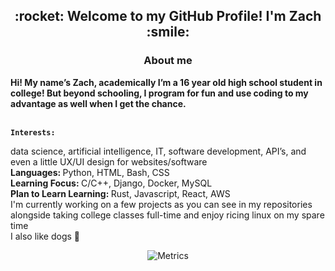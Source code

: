 <h2 align="center">:rocket: Welcome to my GitHub Profile! I'm Zach :smile:</h2>

<h3 align="center">About me</h3>

<p align="left"><strong>
    Hi! My name’s Zach, academically I’m a 16 year old high school student in college! But beyond schooling, I program for fun and use coding to my advantage as well when I get the chance.<br><br> 

    Interests: 
</strong> data science, artificial intelligence, IT, software development, API’s, and even a little UX/UI design for websites/software
    <br>
   <strong> Languages:
   </strong> Python, HTML, Bash, CSS
<br>
   <strong> Learning Focus:
   </strong> C/C++, Django, Docker, MySQL
<br>
   <strong> Plan to Learn Learning:
   </strong> Rust, Javascript, React, AWS
<br>
    I'm currently working on a few projects as you can see in my repositories alongside taking college classes full-time and enjoy ricing linux on my spare time
<br>
    I also like dogs :dog:
    

</p>








<div align="center">

![Metrics](https://metrics.lecoq.io/ZachLTech?template=classic&habits=1&stars=1&achievements=1&introduction=1&activity=1&repositories=1&base=header%2C%20activity%2C%20community%2C%20repositories%2C%20metadata&base.indepth=false&base.hireable=false&base.skip=false&repositories.batch=100&repositories.forks=false&repositories.affiliations=owner&stars=false&stars.limit=4&habits=false&habits.from=200&habits.days=14&habits.facts=true&habits.charts=false&habits.charts.type=classic&habits.trim=false&habits.languages.limit=8&habits.languages.threshold=0%25&repositories=false&repositories.featured=Smart-Mouse-Clicker%2C%20PhysicalSizeOfTheInternetSite%2C%20PortfolioLoadingPage&repositories.pinned=0&repositories.starred=0&repositories.random=0&repositories.order=featured%2C%20pinned%2C%20starred%2C%20random&achievements=false&achievements.threshold=C&achievements.secrets=true&achievements.display=detailed&achievements.limit=0&activity=false&activity.limit=5&activity.load=300&activity.days=14&activity.visibility=all&activity.timestamps=false&activity.filter=all&introduction=false&introduction.title=true&config.timezone=America%2FNew_York)

</div>